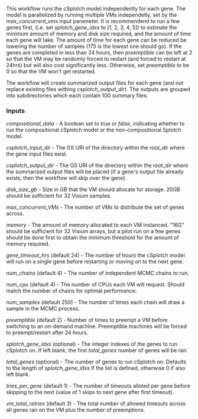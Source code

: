 
This workflow runs the cSplotch model independently for each gene. The model is parallelized by running multiple VMs independetly, set by the _max_concurrent_vms_ input parameter. It is recommendend to run a few genes first, (i.e. set _splotch_gene_idxs_ to [1, 2, 3, 4, 5]) to estimate the minimum amount of memory and disk size required, and the amount of time each gene will take. The amount of time for each gene can be reduced be lowering the number of samples (175 is the lowest one should go). If the genes are completed in less than 24 hours, then _preemptible_ can be left at 2 so that the VM may be randomly forced to restart (and forced to restart at 24hrs) but will also cost significantly less. Otherwise, set _preemptible_ to be 0 so that the VM won't get restarted.

The workflow will create summarized output files for each gene (and not replace existing files withing _csplotch_output_dir_). The outputs are grouped into subdirectories which each contain 100 summary files.

### Inputs

_compositional_data_ - A boolean set to _true_ or _false_, indicating whether to run the compositional cSplotch model or the non-compositional Splotch model.

_csplotch_input_dir_ - The GS URI of the directory within the _root_dir_ where the gene input files exist.

_csplotch_output_dir_ - The GS URI of the directory within the _root_dir_ where the summarized output files will be placed (if a gene's output file already exists, then the workflow will skip over the gene).

_disk_size_gb_ - Size in GB that the VM should allocate for storage. 20GB should be sufficient for 32 Visium samples.

_max_concurrent_VMs_ - The number of VMs to distribute the set of genes across. 

_memory_ - The amount of memory allocated to each VM instanced. "16G" should be sufficient for 32 Visium arrays, but a pilot run on a few genes should be done first to obtain the minimum threshold for the amount of memory required.

_gene_timeout_hrs_ (default 24) - The number of hours the cSplotch model will run on a single gene before restarting or moving on to the next gene.

_num_chains_ (default 4) - The number of independent MCMC chains to run.

_num_cpu_ (default 4) - The number of CPUs each VM will request. Should match the number of chains for optimal performance.

_num_samples_ (default 250) - The number of times each chain will draw a sample in the MCMC process.

_preemptible_ (default 2) - Number of times to preempt a VM before switching to an on-demand machine. Preemptible machines will be forced to preempt/restart after 24 hours.

_splotch_gene_idxs_ (optional) - The integer indexes of the genes to run cSplotch on. If left blank, the first _total_genes_ number of genes will be ran.

_total_genes_ (optional) - The number of genes to run cSplotch on. Defaults to the length of _splotch_gene_idxs_ if the list is defined, otherwise 0 if also left blank. 

_tries_per_gene_ (default 1) - The number of timeouts alloted per gene before skipping to the next (value of 1 skips to next gene after first timeout).

_vm_total_retries_ (default 3) - The total number of allowed timeouts across all genes ran on the VM plus the number of preemptions.

